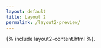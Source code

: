 ```yaml
---
layout: default
title: Layout 2
permalink: /layout2-preview/
---
```


{% include layout2-content.html %}.
